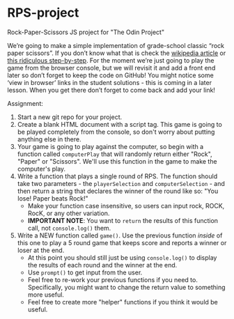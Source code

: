 # RPS-project
Rock-Paper-Scissors JS project for "The Odin Project"

We’re going to make a simple implementation of grade-school classic “rock paper scissors”. If you don’t know what that is check the [wikipedia article](https://en.wikipedia.org/wiki/Rock%E2%80%93paper%E2%80%93scissors) or [this ridiculous step-by-step](https://www.wikihow.com/Play-Rock,-Paper,-Scissors). For the moment we’re just going to play the game from the browser console, but we will revisit it and add a front end later so don’t forget to keep the code on GitHub! You might notice some ‘view in browser’ links in the student solutions - this is coming in a later lesson. When you get there don’t forget to come back and add your link!

Assignment:

  1. Start a new git repo for your project.
  2. Create a blank HTML document with a script tag. This game is going to be played completely from the console, so don't worry about putting anything else in there.
  3. Your game is going to play against the computer, so begin with a function called `computerPlay` that will randomly return either "Rock", "Paper" or "Scissors". We'll use this function in the game to make the computer's play.
  4. Write a function that plays a single round of RPS. The function should take two parameters - the `playerSelection` and `computerSelection` - and then return a string that declares the winner of the round like so: "You lose! Paper beats Rock!"
     - Make your function case insensitive, so users can input rock, ROCK, RocK, or any other variation.
     - **IMPORTANT NOTE**: You want to `return` the results of this function call, not `console.log()` them.
  5. Write a NEW function called `game()`. Use the previous function _inside_ of this one to play a 5 round game that keeps score and reports a winner or loser at the end.
     - At this point you should still just be using `console.log()` to display the results of each round and the winner at the end.
     - Use `prompt()` to get input from the user.
     - Feel free to re-work your previous functions if you need to. Specifically, you might want to change the return value to something more useful.
     - Feel free to create more "helper" functions if you think it would be useful.
